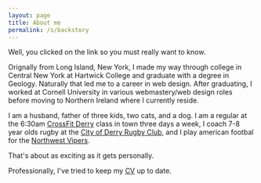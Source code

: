 ```yaml
---
layout: page
title: About me
permalink: /s/backstory
---
```

Well, you clicked on the link so you must really want to know.

Orignally from Long Island, New York, I made my way through college in Central New York at Hartwick College and graduate with a degree in Geology. Naturally that led me to a career in web design. After graduating, I worked at Cornell University in various webmastery/web design roles before moving to Northern Ireland where I currently reside.

I am a husband, father of three kids, two cats, and a dog. I am a regular at the 6:30am [CrossFit Derry](https://crossfitderry.com/) class in town three days a week, I coach 7-8 year olds rugby at the [City of Derry Rugby Club](https://www.facebook.com/CityofDerryRugby/), and I play american footbal for the [Northwest Vipers](https://northwestvipers.com/).

That's about as exciting as it gets personally.

Professionally, I've tried to keep my [CV](/s/cv) up to date.

